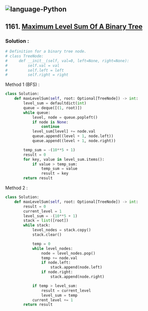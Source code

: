 ![language-Python](https://img.shields.io/badge/%20-Python-ffd43b?style=for-the-badge&logo=PYTHON)
---

## 1161. [Maximum Level Sum Of A Binary Tree](https://leetcode.com/problems/maximum-level-sum-of-a-binary-tree)

### Solution :

```python
# Definition for a binary tree node.
# class TreeNode:
#     def __init__(self, val=0, left=None, right=None):
#         self.val = val
#         self.left = left
#         self.right = right
```

Method 1 (BFS) :
```python
class Solution:
    def maxLevelSum(self, root: Optional[TreeNode]) -> int:
        level_sum = defaultdict(int)
        queue = deque([(1, root)])
        while queue:
            level, node = queue.popleft()
            if node is None:
                continue
            level_sum[level] += node.val
            queue.append((level + 1, node.left))
            queue.append((level + 1, node.right))

        temp_sum = -(10**5 + 1)
        result = 0
        for key, value in level_sum.items():
            if value > temp_sum:
                temp_sum = value
                result = key
        return result
```

Method 2 :
```python
class Solution:
    def maxLevelSum(self, root: Optional[TreeNode]) -> int:
        result = 0
        current_level = 1
        level_sum = -(10**5 + 1)
        stack = list([root])
        while stack:
            level_nodes = stack.copy()
            stack.clear()

            temp = 0
            while level_nodes:
                node = level_nodes.pop()
                temp += node.val
                if node.left:
                    stack.append(node.left)
                if node.right:
                    stack.append(node.right)

            if temp > level_sum:
                result = current_level
                level_sum = temp
            current_level += 1
        return result
```
